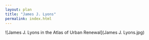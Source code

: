 ```yaml
---
layout: plan
title: "James J. Lyons"
permalink: index.html
---
```


![James J. Lyons in the Atlas of Urban Renewal](James J. Lyons.jpg)
